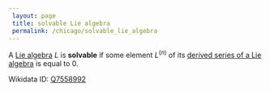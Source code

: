 ```yaml
---
 layout: page
 title: solvable Lie algebra
 permalink: /chicago/solvable_lie_algebra
---
```

A [Lie algebra](https://defsmath.github.io/DefsMath/Lie_algebra) $L$ is **solvable** if some element $L^{(n)}$ of its [derived series of a Lie algebra](https://defsmath.github.io/DefsMath/derived_series_of_a_Lie_algebra) is equal to 0.

Wikidata ID: [Q7558992](https://www.wikidata.org/wiki/Q7558992)